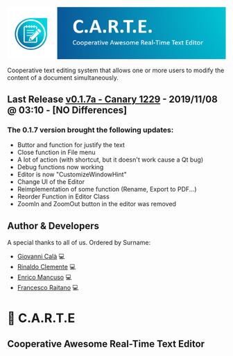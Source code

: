 <div align="center">
	<img src="media/OfficialLogo.png">
	<br>
</div>

Cooperative text editing system that allows one or more users to modify the content of a document simultaneously.

## Last Release [v0.1.7a - Canary 1229] - 2019/11/08 @ 03:10 - [NO Differences]
### The 0.1.7 version brought the following updates:
- Buttor and function for justify the text
- Close function in File menu
- A lot of action (with shortcut, but it doesn't work cause a Qt bug)
- Debug functions now working
- Editor is now "CustomizeWindowHint"
- Change UI of the Editor
- Reimplementation of some function (Rename, Export to PDF...)
- Reorder Function in Editor Class
- ZoomIn and ZoomOut button in the editor was removed

## Author & Developers
A special thanks to all of us. Ordered by Surname:
 - [Giovanni Calà] :computer:
 - [Rinaldo Clemente] :computer:
 - [Enrico Mancuso] :computer:
 - [Francesco Raitano] :computer:

# :memo: C.A.R.T.E 
## Cooperative Awesome Real-Time Text Editor

[v0.1.7a - Canary 1229]: https://github.com/giovannic96/Real-time-collaborative-text-editor/commit/91cb32242b9bdde15e4e5d6a4409bb563978ce20
[Giovanni Calà]: https://github.com/giovannic96/
[Rinaldo Clemente]: https://github.com/rinaldoclemente
[Enrico Mancuso]: https://github.com/HidroSaphire
[Francesco Raitano]: https://github.com/fr2sinc
[Differences]: https://github.com/giovannic96/Real-time-collaborative-text-editor/commit/180d5c1277e71bc8f110dc616b059495b76134db
